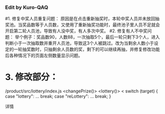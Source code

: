 ### Edit by Kuro-QAQ
#1. 修复中奖人员重复问题：
原因是在点击重新抽奖时，本轮中奖人员并未放回抽奖池。当奖品数等于人员数，又使用了重新抽奖功能时，最终池子里人员不足就会开启第二轮人员池，导致有人没中奖，有人多次中奖。
#2. 修复有人不中奖问题：
举个例子：奖品数90，人数88，一次抽取5个，最后一轮只剩下3个人，进入判断小于一次抽取数并重开人员池，导致这3个人被跳过。改为当剩余人数小于设定的一轮抽奖数时，只抽剩余人员数的奖，剩下的可以继续再抽，并修复修改功能后各种情况下的页面左侧数量显示问题。
# 3. 修改部分：
/product/src/lottery/index.js
<basicData>
<changePrize()>
<lottery()>
<
switch (target) {
  case "lottery":
    ...
    break;
  case "reLottery":
    ...
    break; 
}
>
详情
